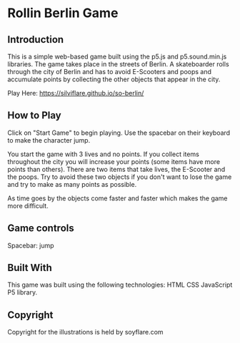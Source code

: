 # Rollin Berlin Game

## Introduction

This is a simple web-based game built using the p5.js and p5.sound.min.js libraries.
The game takes place in the streets of Berlin. A skateboarder rolls through the city of Berlin and has to avoid E-Scooters and poops and accumulate points by collecting the other objects that appear in the city.

Play Here: https://silviflare.github.io/so-berlin/

## How to Play

Click on "Start Game" to begin playing. Use the spacebar on their keyboard to make the character jump.

You start the game with 3 lives and no points. If you collect items throughout the city you will increase your points (some items have more points than others). There are two items that take lives, the E-Scooter and the poops. Try to avoid these two objects if you don't want to lose the game and try to make as many points as possible.

As time goes by the objects come faster and faster which makes the game more difficult.

## Game controls

Spacebar: jump

## Built With

This game was built using the following technologies: HTML CSS JavaScript P5 library.

## Copyright

Copyright for the illustrations is held by soyflare.com
